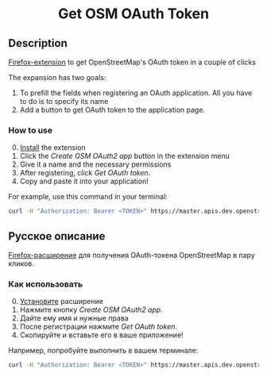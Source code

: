 
<h1 align="center">Get OSM OAuth Token</h1>


## Description
[Firefox-extension](https://addons.mozilla.org/en/firefox/addon/get-osm-oauth-token/) to get OpenStreetMap's OAuth token in a couple of clicks

The expansion has two goals:

1. To prefill the fields when registering an OAuth application. All you have to do is to specify its name
2. Add a button to get OAuth token to the application page.

### How to use

0. [Install](https://addons.mozilla.org/en/firefox/addon/get-osm-oauth-token/) the extension
1. Click the _Create OSM OAuth2 app_ button in the extension menu
2. Give it a name and the necessary permissions
3. After registering, click _Get OAuth token_.
4. Copy and paste it into your application!

For example, use this command in your terminal: 
```bash
curl -H "Authorization: Bearer <TOKEN>" https://master.apis.dev.openstreetmap.org/api/0.6/user/details.json
```

## Русское описание

[Firefox-расширение](https://addons.mozilla.org/ru/firefox/addon/get-osm-oauth-token/) для получения OAuth-токена OpenStreetMap в пару кликов.

### Как использовать

0. [Установите](https://addons.mozilla.org/ru/firefox/addon/get-osm-oauth-token/) расширение
1. Нажмите кнопку _Create OSM OAuth2 app_.
2. Дайте ему имя и нужные права
3. После регистрации нажмите _Get OAuth token_.
4. Скопируйте и вставьте его в ваше приложение!  

Например, попробуйте выполнить в вашем терминале:
```bash
curl -H "Authorization: Bearer <TOKEN>" https://master.apis.dev.openstreetmap.org/api/0.6/user/details.json
```